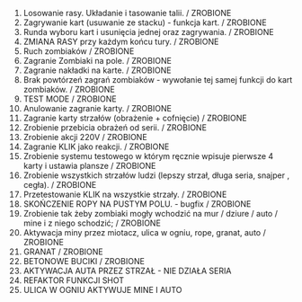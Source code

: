 1. Losowanie rasy. Układanie i tasowanie talii. / ZROBIONE
2. Zagrywanie kart (usuwanie ze stacku) - funkcja kart. / ZROBIONE
3. Runda wyboru kart i usunięcia jednej oraz zagrywania. / ZROBIONE
4. ZMIANA RASY przy każdym końcu tury. / ZROBIONE
5. Ruch zombiaków / ZROBIONE
6. Zagranie Zombiaki na pole. / ZROBIONE
7. Zagranie nakładki na karte. / ZROBIONE
8. Brak powtórzeń zagrań zombiaków - wywołanie tej samej funkcji do kart zombiaków. / ZROBIONE
9. TEST MODE / ZROBIONE
10. Anulowanie zagranie karty. / ZROBIONE
11. Zagranie karty strzałów (obrażenie + cofnięcie) / ZROBIONE
12. Zrobienie przebicia obrażeń od serii. / ZROBIONE
13. Zrobienie akcji 220V / ZROBIONE
14. Zagranie KLIK jako reakcji. / ZROBIONE
15. Zrobienie systemu testowego w którym ręcznie wpisuje pierwsze 4 karty i ustawia plansze / ZROBIONE
16. Zrobienie wszystkich strzałów ludzi (lepszy strzał, długa seria, snajper , cegła). / ZROBIONE 
17. Przetestowanie KLIK na wszystkie strzały. / ZROBIONE
18. SKOŃCZENIE ROPY NA PUSTYM POLU. - bugfix / ZROBIONE
19. Zrobienie tak żeby zombiaki mogły wchodzić na mur / dziure / auto / mine i z niego schodzić; / 
ZROBIONE
20. Aktywacja miny przez miotacz, ulica w ogniu, rope, granat, auto / ZROBIONE
21. GRANAT / ZROBIONE
22. BETONOWE BUCIKI / ZROBIONE
23. AKTYWACJA AUTA PRZEZ STRZAŁ  - NIE DZIAŁA SERIA
24. REFAKTOR FUNKCJI SHOT
25. ULICA W OGNIU AKTYWUJE MINE I AUTO
